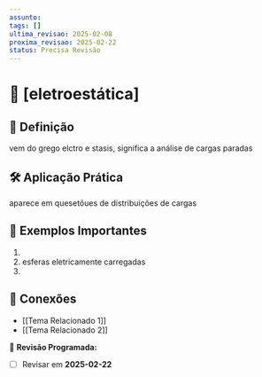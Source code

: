 ```yaml
---
assunto: 
tags: []
ultima_revisao: 2025-02-08
proxima_revisao: 2025-02-22
status: Precisa Revisão
---
```

# 📖 [eletroestática]

## 📌 Definição  
vem do grego elctro e stasis, significa a análise de cargas paradas

## 🛠️ Aplicação Prática  
aparece em quesetõues de distribuições de cargas

## 🔢 Exemplos Importantes  
1.  
2.  esferas eletricamente carregadas
3.  

## 🔗 Conexões  
- [[Tema Relacionado 1]]  
- [[Tema Relacionado 2]]  

🔁 **Revisão Programada:**  
- [ ] Revisar em **2025-02-22**  



